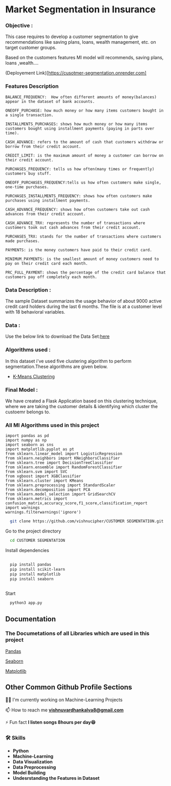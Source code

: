 # Market Segmentation in Insurance

### Objective  :
This case requires to develop a customer segmentation to give recommendations like saving plans, loans, wealth management, etc. on target customer groups.

 Based on the customers features Ml model will recommends, saving plans, loans ,wealth....

(Deployement Link)[https://cusotmer-segmentation.onrender.com]
 ### Features Description

```
BALANCE_FREQUENCY:  How often different amounts of money(balances) appear in the dataset of bank accounts.

ONEOFF_PURCHASE: how much money or how many items customers bought in a single transaction.

INSTALLMENTS_PURCHASES: shows how much money or how many items customers bought using installment payments (paying in parts over time).

CASH_ADVANCE: refers to the amount of cash that customers withdraw or borrow from their credit account.

CREDIT_LIMIT: is the maximum amount of money a customer can borrow on their credit account.

PURCHASES_FREQUENCY: tells us how often(many times or frequently) customers buy stuff.

ONEOFF_PURCHASES_FREQUENCY:tells us how often customers make single, one-time purchases.

PURCHASES_INSTALLMENTS_FREQUENCY: shows how often customers make purchases using installment payments.

CASH_ADVANCE_FREQUENCY: shows how often customers take out cash advances from their credit account.

CASH_ADVANCE_TRX: represents the number of transactions where customers took out cash advances from their credit account.

PURCHASES_TRX: stands for the number of transactions where customers made purchases.

PAYMENTS: is the money customers have paid to their credit card.

MINIMUM_PAYMENTS: is the smallest amount of money customers need to pay on their credit card each month.

PRC_FULL_PAYMENT: shows the percentage of the credit card balance that customers pay off completely each month.
```

### Data Description : 
The sample Dataset summarizes the usage behavior of about 9000 active credit card holders during the last 6 months. The file is at a customer level with 18 behavioral variables.
### Data :  
Use the below link to download the Data Set:[here](https://github.com/vishnucipher/Cusotmer-Segmentation/blob/main/Dataset/Customer%20Data.csv) 
### Algorithms used :  
In this dataset i've used five clustering algorithm to perform segmentation.These algorithms are given below.
- [K-Means Clustering](https://en.wikipedia.org/wiki/K-means_clustering)
### Final Model  :
We have created a Flask Application based on this clustering technique, where we are taking the customer details & identifying which cluster the custoemr belongs to.



### All Ml Algorithms used in this project
```
import pandas as pd 
import numpy as np
import seaborn as sns
import matplotlib.pyplot as pt
from sklearn.linear_model import LogisticRegression
from sklearn.neighbors import KNeighborsClassifier
from sklearn.tree import DecisionTreeClassifier
from sklearn.ensemble import RandomForestClassifier
from sklearn.svm import SVC
from xgboost import XGBClassifier
from sklearn.cluster import KMeans
from sklearn.preprocessing import StandardScaler
from sklearn.decomposition import PCA
from sklearn.model_selection import GridSearchCV
from sklearn.metrics import confusion_matrix,accuracy_score,f1_score,classification_report
import warnings
warnings.filterwarnings('ignore')
```

```bash
  git clone https://github.com/vishnucipher/CUSTOMER SEGMENTATION.git
```

Go to the project directory

```bash
  cd CUSTOMER SEGMENTATION
```

Install dependencies

```bash
  
  pip install pandas
  pip install scikit-learn
  pip install matplotlib
  pip install seaborn
  
```

Start 

```bash
  python3 app.py
```

## Documentation

### The Documetations of all Libraries which are used in this project

[Pandas](https://pandas.pydata.org/docs/)


[Seaborn](https://seaborn.pydata.org/tutorial/introduction)

[Matplotlib](https://matplotlib.org/stable/tutorials/introductory/quick_start.html)
## Other Common Github Profile Sections
👩‍💻 I'm currently working on Machine-Learning Projects





📫 How to reach me **vishnuvardhankalva8@gmail.com**

⚡ Fun fact **I listen songs 8hours per day😆**



### 🛠 Skills
- **Python**
- **Machine-Learning**
- **Data Visualization**
- **Data Preprocessing**
- **Model Building**
- **Undesrstanding the Features in Dataset**
